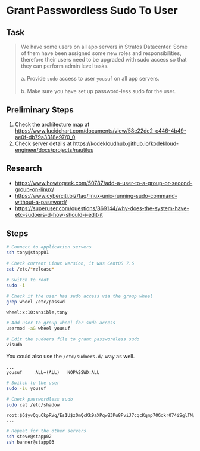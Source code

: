 # Grant Passwordless Sudo To User

## Task

> We have some users on all app servers in Stratos Datacenter. Some of them have been assigned some new roles and responsibilities, therefore their users need to be upgraded with sudo access so that they can perform admin level tasks.<br><br>a. Provide `sudo` access to user `yousuf` on all app servers.<br><br>b. Make sure you have set up password-less sudo for the user.

## Preliminary Steps

1. Check the architecture map at https://www.lucidchart.com/documents/view/58e22de2-c446-4b49-ae0f-db79a3318e97/0_0
2. Check server details at https://kodekloudhub.github.io/kodekloud-engineer/docs/projects/nautilus

## Research

* https://www.howtogeek.com/50787/add-a-user-to-a-group-or-second-group-on-linux/
* https://www.cyberciti.biz/faq/linux-unix-running-sudo-command-without-a-password/
* https://superuser.com/questions/869144/why-does-the-system-have-etc-sudoers-d-how-should-i-edit-it

## Steps


```bash
# Connect to application servers
ssh tony@stapp01

# Check current Linux version, it was CentOS 7.6
cat /etc/*release*

# Switch to root
sudo -i

# Check if the user has sudo access via the group wheel
grep wheel /etc/passwd
```

```
wheel:x:10:ansible,tony
```

```bash
# Add user to group wheel for sudo access
usermod -aG wheel yousuf

# Edit the sudoers file to grant passwordless sudo
visudo
```

You could also use the `/etc/sudoers.d/` way as well.

```
...
yousuf     ALL=(ALL)   NOPASSWD:ALL
```

```bash
# Switch to the user
sudo -iu yousuf

# Check passwordless sudo
sudo cat /etc/shadow
```

```
root:$6$yvQguCkpRVq/Es1U$zOmQcKk9aXPqwB3Pu8PviJ7cqcKqmp70Gdkr074iSglTM/d01UI9lS.d1T51C7b.adMdA6ihz8hKwl3WM9rSB/:18184:0:99999:7:::
...
```

```bash
# Repeat for the other servers
ssh steve@stapp02
ssh banner@stapp03
```